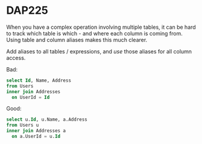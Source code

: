 ﻿# DAP225

When you have a complex operation involving multiple tables, it can be hard to track which table is which - and where each column is coming
from. Using table and column aliases makes this much clearer.

Add aliases to all tables / expressions, and *use* those aliases for all column access.

Bad:

``` sql
select Id, Name, Address
from Users
inner join Addresses
  on UserId = Id
```

Good:

``` sql
select u.Id, u.Name, a.Address
from Users u
inner join Addresses a
  on a.UserId = u.Id
```